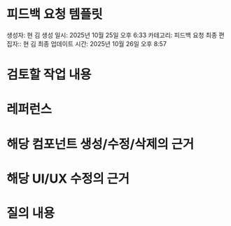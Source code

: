 # 피드백 요청 템플릿

생성자: 현 김
생성 일시: 2025년 10월 25일 오후 6:33
카테고리: 피드백 요청
최종 편집자:: 현 김
최종 업데이트 시간: 2025년 10월 26일 오후 8:57

# 검토할 작업 내용

# 레퍼런스

# 해당 컴포넌트 생성/수정/삭제의 근거

# 해당 UI/UX 수정의 근거

# 질의 내용